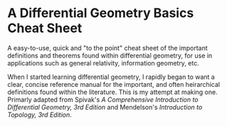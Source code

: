# A Differential Geometry Basics Cheat Sheet
A easy-to-use, quick and "to the point" cheat sheet of the important definitions and theorems found within differential geometry, for use in applications such as general relativity, information geometry, etc.

When I started learning differential geometry, I rapidly began to want a clear, concise reference manual for the important, and often heirarchical definitions found within the literature. This is my attempt at making one. Primarly adapted from Spivak's *A Comprehensive Introduction to Differential Geometry, 3rd Edition* and Mendelson's *Introduction to Topology, 3rd Edition*.
